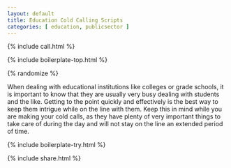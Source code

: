 ```yaml
---
layout: default
title: Education Cold Calling Scripts
categories: [ education, publicsector ]
---
```


{% include call.html %}

{% include boilerplate-top.html %}


{% randomize %}

When dealing with educational institutions like colleges or grade schools, it is important to know that they are usually very busy dealing with students and the like.  Getting to the point quickly and effectively is the best way to keep them intrigue while on the line with them.  Keep this in mind while you are making your cold calls, as they have plenty of very important things to take care of during the day and will not stay on the line an extended period of time.

{% include boilerplate-try.html %}

{% include share.html %}
